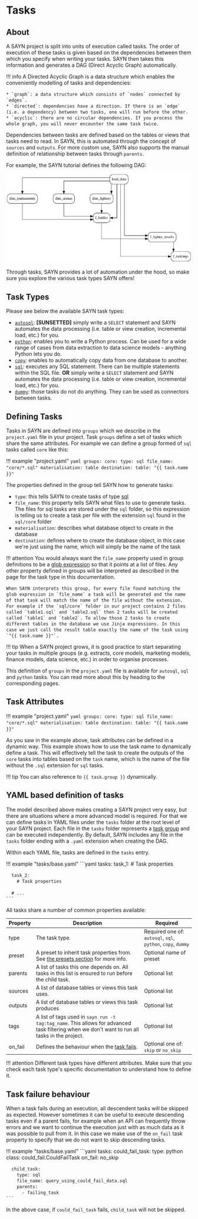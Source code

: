 # Tasks

## About

A SAYN project is split into units of execution called tasks. The order of execution of these tasks is given based on the dependencies between them which you specify when writing your tasks. SAYN then takes this information and generates a DAG (Direct Acyclic Graph) automatically.

!!! info
    A Directed Acyclic Graph is a data structure which enables the conveniently modelling of tasks and dependencies:

    * `graph`: a data structure which consists of `nodes` connected by `edges`.
    * `directed`: dependencies have a direction. If there is an `edge` (i.e. a dependency) between two tasks, one will run before the other.
    * `acyclic`: there are no circular dependencies. If you process the whole graph, you will never encounter the same task twice.

Dependencies between tasks are defined based on the tables or views that tasks need to read. In SAYN, this is automated through the concept of `sources` and `outputs`. For more custom use, SAYN also supports the manual definition of relationship between tasks through `parents`.

For example, the SAYN tutorial defines the following DAG:

![Tutorial](../dag.png)

Through tasks, SAYN provides a lot of automation under the hood, so make sure you explore the various task types SAYN offers!

## Task Types

Please see below the available SAYN task types:

- [`autosql`](autosql.md): **[SUNSETTED]** simply write a `SELECT` statement and SAYN automates the data processing (i.e. table or view creation, incremental load, etc.) for you.
- [`python`](python.md): enables you to write a Python process. Can be used for a wide range of cases from data extraction to data science models - anything Python lets you do.
- [`copy`](copy.md): enables to automatically copy data from one database to another.
- [`sql`](sql.md): executes any SQL statement. There can be multiple statements within the SQL file. **OR** simply write a `SELECT` statement and SAYN automates the data processing (i.e. table or view creation, incremental load, etc.) for you.
- [`dummy`](dummy.md): those tasks do not do anything. They can be used as connectors between tasks.

## Defining Tasks

Tasks in SAYN are defined into `groups` which we describe in the `project.yaml` file in your project. Task `groups` define a set of tasks which share the same attributes. For example we can define a group formed of `sql` tasks called `core` like this:

!!! example "project.yaml"
    ```yaml
    groups:
      core:
        type: sql
        file_name: "core/*.sql"
        materialisation: table
        destination:
          table: "{{ task.name }}"
    ```

The properties defined in the group tell SAYN how to generate tasks:

  * `type`: this tells SAYN to create tasks of type [sql](sql.md)
  * `file_name`: this property tells SAYN what files to use to generate tasks. The files for sql tasks are stored under the `sql` folder, so this expression is telling us to create a task per file with the extension `sql` found in the `sql/core` folder
  * `materialisation`: describes what database object to create in the database
  * `destination`: defines where to create the database object, in this case we're just using the name, which will simply be the name of the task

!!! attention
    You would always want the `file_name` property used in group definitions to be a [glob expression](https://en.wikipedia.org/wiki/Glob_(programming)) so that it points at a list of files. Any other property defined in groups will be interpreted as described in the page for the task type in this documentation.

    When SAYN interprets this group, for every file found matching the glob expression in `file_name` a task will be generated and the name of that task will match the name of the file without the extension. For example if the `sql/core` folder in our project contains 2 files called `table1.sql` and `table2.sql` then 2 tasks will be created called `table1` and `table2`. To allow those 2 tasks to create different tables in the database we use Jinja expressions. In this case we just call the result table exactly the name of the task using `"{{ task.name }}"`.

!!! tip
    When a SAYN project grows, it is good practice to start separating your tasks in multiple groups (e.g. extracts, core models, marketing models, finance models, data science, etc.) in order to organise processes.

This definition of `groups` in the `project.yaml` file is available for `autosql`, `sql` and `python` tasks. You can read more about this by heading to the corresponding pages.

## Task Attributes

!!! example "project.yaml"
    ```yaml
    groups:
      core:
        type: sql
        file_name: "core/*.sql"
        materialisation: table
        destination:
          table: "{{ task.name }}"
    ```

As you saw in the example above, task attributes can be defined in a dynamic way. This example shows how to use the task name to dynamically define a task. This will effectively tell the task to create the outputs of the `core` tasks into tables based on the `task` name, which is the name of the file without the `.sql` extension for `sql` tasks.

!!! tip
    You can also reference to `{{ task.group }}` dynamically.

## YAML based definition of tasks

The model described above makes creating a SAYN project very easy, but there are situations where a more advanced model is required. For that we can
define tasks in YAML files under the `tasks` folder at the root level of your SAYN project. Each file in the `tasks` folder represents a [task group](#task_groups) and can be executed independently. By default, SAYN includes any file in the `tasks` folder ending with a `.yaml` extension when creating the DAG.

Within each YAML file, tasks are defined in the `tasks` entry.

!!! example "tasks/base.yaml"
    ```yaml
    tasks:
      task_1:
        # Task properties

      task_2:
        # Task properties

      # ...
    ```

All tasks share a number of common properties available:

| Property | Description | Required |
| -------- | ----------- | ---- |
| type | The task type. | Required one of: `autosql`, `sql`, `python`, `copy`, `dummy` |
| preset | A preset to inherit task properties from. See [the presets section](../presets.md) for more info. | Optional name of preset |
| parents | A list of tasks this one depends on. All tasks in this list is ensured to run before the child task. | Optional list |
| sources | A list of database tables or views this task uses. | Optional list |
| outputs | A list of database tables or views this task produces | Optional list |
| tags | A list of tags used in `sayn run -t tag:tag_name`. This allows for advanced task filtering when we don't want to run all tasks in the project. | Optional list |
| on_fail | Defines the behaviour when the [task fails](#task_failure_behaviour). | Optional one of: `skip` or `no_skip` |

!!! attention
    Different task types have different attributes. Make sure that you check each task type's specific documentation to understand how to define it.

## Task failure behaviour

When a task fails during an execution, all descendent tasks will be skipped as expected. However sometimes it can be useful to
execute descending tasks even if a parent fails, for example when an API can frequently throw errors and we want to continue the execution just with as much data as it was possible to pull from it. In this case we make use of the `on_fail` task property to
specify that we do not want to skip descending tasks.


!!! example "tasks/base.yaml"
    ```yaml
    tasks:
      could_fail_task:
        type: python
        class: could_fail.CouldFailTask
        on_fail: no_skip

      child_task:
        type: sql
        file_name: query_using_could_fail_data.sql
        parents:
          - failing_task
    ```

In the above case, if `could_fail_task` fails, `child_task` will not be skipped.
